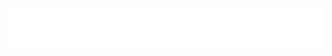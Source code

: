 <h1 align="center">
  <img src="https://raw.githubusercontent.com/ripalnakiya/ripalnakiya/Images/name.svg" alt="Ripal Nakiya" />
</h1>
